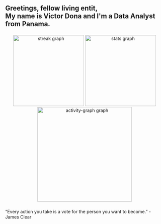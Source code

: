 <h2 align="left">Greetings, fellow living entit,<br> My name is Victor Dona and I'm a Data Analyst from Panama.</h2>

###

<div align="center">
  <img src="https://streak-stats.demolab.com?user=Victor-Dona&locale=en&mode=weekly&theme=vue-dark&hide_border=false&border_radius=5&order=3" height="225" alt="streak graph"  />
  <img src="https://github-readme-stats.vercel.app/api?username=Victor-Dona&hide_title=false&hide_rank=false&show_icons=true&include_all_commits=true&count_private=true&disable_animations=false&theme=vue-dark&locale=en&hide_border=true&order=1" height="225" alt="stats graph"  />
  <img src="https://github-readme-activity-graph.vercel.app/graph?username=Victor-Dona&radius=16&theme=vue&area=true&order=5" height="300" alt="activity-graph graph"  />
</div>

###

<p align="left">“Every action you take is a vote for the person you want to become.” - James Clear</p>

###
